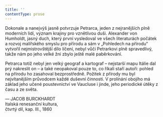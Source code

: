 ```yaml
---
title: ''
contentType: prose
---
```


  

  

  

Dokonale a nanejvýš jasně potvrzuje Petrarca, jeden z nejranějších plně moderních lidí, význam krajiny pro vznětlivou duši. Alexander von Humholdt, jasný duch, který první vysledoval ve všech literaturách počátek a rozvoj malířského smyslu pro přírodu a sám v „Pohledech na přírodu“ vytvořil nejmistrovštější dílo líčení, nebyl vůči Petrarkovi plně spravedlivý, takže nám po jeho velké žni zbylo ještě malé paběrkování.

Petrarca totiž nebyl jen velký geograf a kartograf – nejstarší mapu Itálie dal prý nakreslit on – a také neopakoval pouze to, co říkali staří autoři: pohled na přírodu ho zasahoval bezprostředně. Požitek z přírody mu byl nejvítanějším průvodcem každé duševní činnosti. V prolínání obojího má základ jeho učené poustevnictví ve Vaucluse i jinde, jeho periodické útěky z času a ze světa.

— JACOB BURCKHARDT  
Italská renesanční kultura,  
čtvrtý díl, kap. III., 1860
